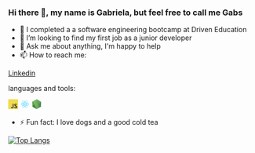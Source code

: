 ### Hi there 👋, my name is Gabriela, but feel free to call me Gabs

- 🌱 I completed a a software engineering bootcamp at Driven Education
- 👯 I’m looking to find my first job as a junior developer
- 💬 Ask me about anything, I'm happy to help
- 📫 How to reach me:   

<a href="https://www.linkedin.com/in/gabriela-teresa-737449222/" />Linkedin </a>
  
languages and tools: 
  
<code><img height="20" src="https://raw.githubusercontent.com/github/explore/80688e429a7d4ef2fca1e82350fe8e3517d3494d/topics/javascript/javascript.png"></code>
<code><img height="20" src="https://raw.githubusercontent.com/github/explore/80688e429a7d4ef2fca1e82350fe8e3517d3494d/topics/react/react.png"></code>
<code><img height="20" src="https://raw.githubusercontent.com/github/explore/80688e429a7d4ef2fca1e82350fe8e3517d3494d/topics/nodejs/nodejs.png"></code>

- ⚡ Fun fact: I love dogs and a good cold tea

[![Top Langs](https://github-readme-stats.vercel.app/api/top-langs/?username=anuraghazra&layout=compact)](https://github.com/anuraghazra/github-readme-stats)
